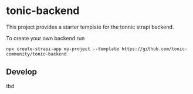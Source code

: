 # tonic-backend

This project provides a starter template for the tonnic strapi backend.

To create your own backend run 

```
npx create-strapi-app my-project --template https://github.com/tonic-community/tonic-backend
```

## Develop
tbd